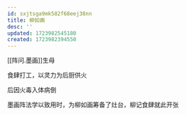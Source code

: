 ```yaml
---
id: sxjtsga9mk582f68eej38nn
title: 柳如画
desc: ''
updated: 1723982545180
created: 1723982394550
---
```


[[阵问.墨画]]生母

食肆打工，以灵力为后厨供火

后因火毒入体病倒

墨画阵法学以致用时，为柳如画筹备了灶台，柳记食肆就此开张

